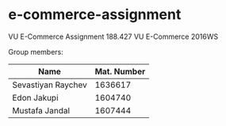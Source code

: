 # e-commerce-assignment
VU E-Commerce Assignment 188.427 VU E-Commerce 2016WS

Group members:

| Name				        |  Mat. Number	|
----------------------|---------------|
| Sevastiyan Raychev  |	  1636617		  |
| Edon Jakupi  		    | 	1604740		  |
| Mustafa Jandal  	  | 	1607444		  |

